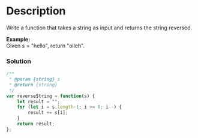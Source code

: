 # Description

Write a function that takes a string as input and returns the string reversed.

**Example:**<br>
Given s = "hello", return "olleh".

### Solution
```javascript
/**
 * @param {string} s
 * @return {string}
 */
var reverseString = function(s) {
    let result = "";
    for (let i = s.length-1; i >= 0; i--) {
        result += s[i];
    }
    return result;
};
```
